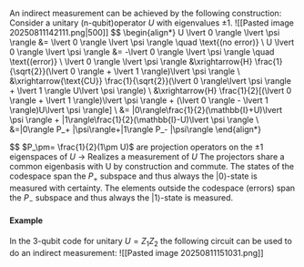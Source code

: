 An indirect measurement can be achieved by the following construction:
Consider a unitary (n-qubit)operator $U$ with eigenvalues $\pm 1$.
![[Pasted image 20250811142111.png|500]]
$$
\begin{align*}
U \lvert 0 \rangle \lvert \psi \rangle &= \lvert 0 \rangle \lvert \psi \rangle \quad \text{(no error)} \\
U \lvert 0 \rangle \lvert \psi \rangle &= -\lvert 0 \rangle \lvert \psi \rangle \quad \text{(error)} \\
\lvert 0 \rangle \lvert \psi \rangle &\xrightarrow{H} \frac{1}{\sqrt{2}}(\lvert 0 \rangle + \lvert 1 \rangle)\lvert \psi \rangle \\
&\xrightarrow{\text{CU}} \frac{1}{\sqrt{2}}(\lvert 0 \rangle\lvert \psi \rangle + \lvert 1 \rangle U\lvert \psi \rangle) \\
&\xrightarrow{H} \frac{1}{2}[(\lvert 0 \rangle + \lvert 1 \rangle)\lvert \psi \rangle + (\lvert 0 \rangle - \lvert 1 \rangle)U\lvert \psi \rangle] \\
&= |0\rangle\frac{1}{2}(\mathbb{I}+U)\lvert \psi \rangle + |1\rangle\frac{1}{2}(\mathbb{I}-U)\lvert \psi \rangle \\
&=|0\rangle P_+ |\psi\rangle+|1\rangle P_- |\psi\rangle
\end{align*}

$$
$P_\pm= \frac{1}{2}(1\pm U)$ are projection operators on the $\pm1$ eigenspaces of $U$
$\rightarrow$ Realizes a measurement of $U$
The projectors share a common eigenbasis with U by construction and commute. The states of the codespace span the $P_+$ subspace and thus always the $|0\rangle$-state is measured with certainty. The elements outside the codespace (errors) span the $P_-$ subspace and thus always the $|1\rangle$-state is measured.

#### Example
In the 3-qubit code for unitary $U=Z_1Z_2$ the following circuit can be used to do an indirect measurement:
![[Pasted image 20250811151031.png]]